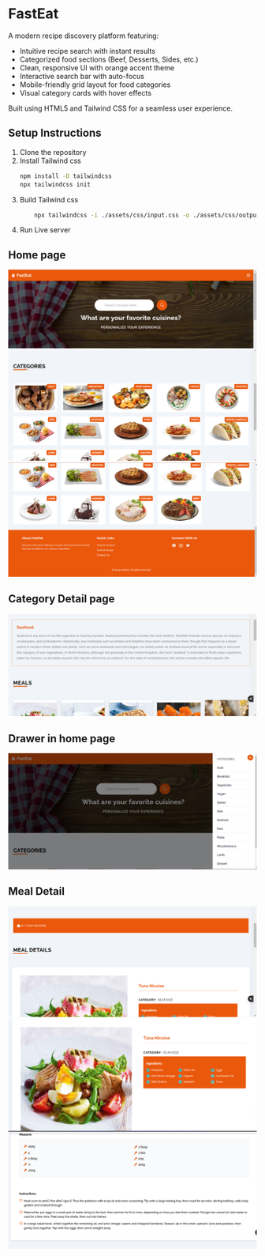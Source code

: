 # FastEat

A modern recipe discovery platform featuring:
- Intuitive recipe search with instant results
- Categorized food sections (Beef, Desserts, Sides, etc.)
- Clean, responsive UI with orange accent theme
- Interactive search bar with auto-focus
- Mobile-friendly grid layout for food categories
- Visual category cards with hover effects

Built using HTML5 and Tailwind CSS for a seamless user experience.

## Setup Instructions
1. Clone the repository
2. Install Tailwind css
    ```bash 
    npm install -D tailwindcss
    npx tailwindcss init
3. Build Tailwind css
    ```bash 
        npx tailwindcss -i ./assets/css/input.css -o ./assets/css/output.css --watch
4. Run Live server

## Home page
<img src="./assets/images/search-page-fasteat.png">  
<img src="./assets/images/categories-list-fasteat.png">  
<img src="./assets/images/footer-fasteat.png">

## Category Detail page
<img src="./assets/images/category-detail-fasteat.png">

## Drawer in home page
<img src="./assets/images/drawer-fasteat.png">

## Meal Detail
<img src="./assets/images/meal-detail-fasteat.png">
<img src="./assets/images/meal-detail2-fasteat.png">
<img src="./assets/images/meal-detail3-fasteat.png">
